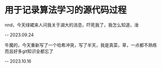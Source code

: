 # 用于记录算法学习的源代码过程
nnd，今天绿裙来人问我关于湖大的消息，吓死我了，我怎么知道，淦

-- 2023.09.24

牛魔的，今天重新写了一个哈希冲突，写了半天，我是真菜，草，一点都不熟练
而且好多git知识全都忘了

-- 2023.10.16
